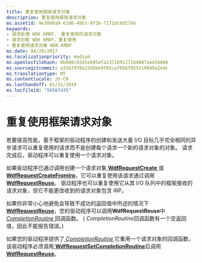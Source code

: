 ```yaml
---
title: 重复使用框架请求对象
description: 重复使用框架请求对象
ms.assetid: 9e3090a9-62d0-48b3-9f3b-7171dc6d2766
keywords:
- 请求处理 WDK KMDF、 重复使用的请求对象
- 请求对象 WDK KMDF，重复使用
- 重复使用请求对象 WDK KMDF
ms.date: 04/20/2017
ms.localizationpriority: medium
ms.openlocfilehash: 0b008c93d1eb95efa1371891271b4887aee5b666
ms.sourcegitcommit: a33b7978e22d5bb9f65ca7056f955319049a2e4c
ms.translationtype: MT
ms.contentlocale: zh-CN
ms.lasthandoff: 01/31/2019
ms.locfileid: "56567435"
---
```

# <a name="reusing-framework-request-objects"></a>重复使用框架请求对象





若要提高性能，基于框架的驱动程序的创建和发送大量 I/O 目标几乎完全相同的异步请求可以重复使用的请求而不是创建每个请求一个新的请求对象的对象。 请求完成后，驱动程序可以重复使用一个请求对象。

如果驱动程序已通过调用创建一个请求对象[ **WdfRequestCreate** ](https://msdn.microsoft.com/library/windows/hardware/ff549951)或[ **WdfRequestCreateFromIrp**](https://msdn.microsoft.com/library/windows/hardware/ff549953)，它可以重复使用该请求通过调用[ **WdfRequestReuse**](https://msdn.microsoft.com/library/windows/hardware/ff550026)。 驱动程序也可以重复使用它从其 I/O 队列中的框架接收的请求对象，但它不能更改收到的请求对象包含 IRP。

如果你非常小心地避免会导致不成功的返回值中所述的情况下[ **WdfRequestReuse**](https://msdn.microsoft.com/library/windows/hardware/ff550026)，您的驱动程序可以调用**WdfRequestReuse**中[ *CompletionRoutine* ](https://msdn.microsoft.com/library/windows/hardware/ff540745)回调函数。 ( *CompletionRoutine*回调函数有一个空返回值，因此不能报告错误。)

如果您的驱动程序提供了[ *CompletionRoutine* ](https://msdn.microsoft.com/library/windows/hardware/ff540745)它重用一个请求对象的回调函数，该驱动程序必须调用[ **WdfRequestSetCompletionRoutine**](https://msdn.microsoft.com/library/windows/hardware/ff550030)后调用[ **WdfRequestReuse**](https://msdn.microsoft.com/library/windows/hardware/ff550026)。

 

 





